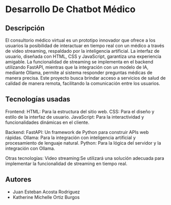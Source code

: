 # Desarrollo De Chatbot Médico
## Descripción
El consultorio médico virtual es un prototipo innovador que ofrece a los usuarios la posibilidad de interactuar en tiempo real con un médico a través de video streaming, respaldado por la inteligencia artificial. La interfaz de usuario, diseñada con HTML, CSS y JavaScript, garantiza una experiencia amigable. La funcionalidad de streaming se implementa en el backend utilizando FastAPI, mientras que la integración con un modelo de IA, mediante Ollama, permite al sistema responder preguntas médicas de manera precisa. Este proyecto busca brindar acceso a servicios de salud de calidad de manera remota, facilitando la comunicación entre los usuarios.



## Tecnologías usadas

Frontend:
HTML: Para la estructura del sitio web.
CSS: Para el diseño y estilo de la interfaz de usuario.
JavaScript: Para la interactividad y funcionalidades dinámicas en el cliente.

Backend:
FastAPI: Un framework de Python para construir APIs web rápidas.
Ollama: Para la integración con inteligencia artificial y procesamiento de lenguaje natural.
Python: Para la lógica del servidor y la integración con Ollama.

Otras tecnologías:
Video streaming:Se utilizará una solución adecuada para implementar la funcionalidad de streaming en tiempo real.

## Autores

- Juan Esteban Acosta Rodriguez
- Katherine Michelle Ortiz Burgos